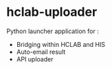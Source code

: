 # hclab-uploader

Python launcher application for  : 
- Bridging within HCLAB and HIS
- Auto-email result
- API uploader
